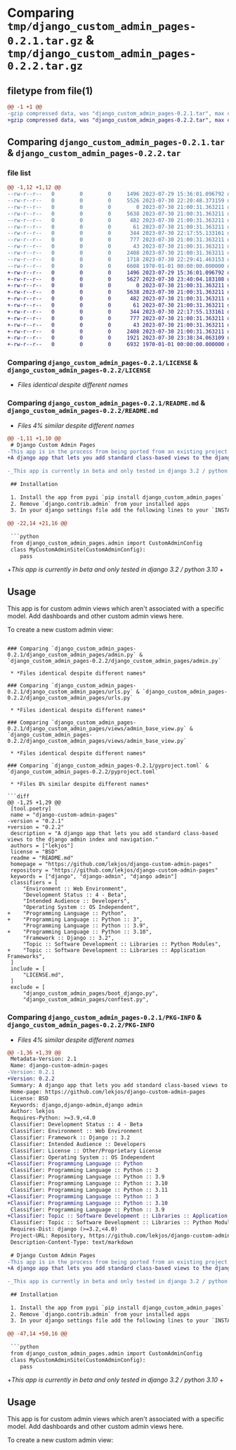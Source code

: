 # Comparing `tmp/django_custom_admin_pages-0.2.1.tar.gz` & `tmp/django_custom_admin_pages-0.2.2.tar.gz`

## filetype from file(1)

```diff
@@ -1 +1 @@
-gzip compressed data, was "django_custom_admin_pages-0.2.1.tar", max compression
+gzip compressed data, was "django_custom_admin_pages-0.2.2.tar", max compression
```

## Comparing `django_custom_admin_pages-0.2.1.tar` & `django_custom_admin_pages-0.2.2.tar`

### file list

```diff
@@ -1,12 +1,12 @@
--rw-r--r--   0        0        0     1496 2023-07-29 15:36:01.096792 django_custom_admin_pages-0.2.1/LICENSE
--rw-r--r--   0        0        0     5526 2023-07-30 22:20:48.373159 django_custom_admin_pages-0.2.1/README.md
--rw-r--r--   0        0        0        0 2023-07-30 21:00:31.363211 django_custom_admin_pages-0.2.1/django_custom_admin_pages/__init__.py
--rw-r--r--   0        0        0     5638 2023-07-30 21:00:31.363211 django_custom_admin_pages-0.2.1/django_custom_admin_pages/admin.py
--rw-r--r--   0        0        0      482 2023-07-30 21:00:31.363211 django_custom_admin_pages-0.2.1/django_custom_admin_pages/apps.py
--rw-r--r--   0        0        0       61 2023-07-30 21:00:31.363211 django_custom_admin_pages-0.2.1/django_custom_admin_pages/default_settings.py
--rw-r--r--   0        0        0      344 2023-07-30 22:17:55.133161 django_custom_admin_pages-0.2.1/django_custom_admin_pages/templates/base_custom_admin.html
--rw-r--r--   0        0        0      777 2023-07-30 21:00:31.363211 django_custom_admin_pages-0.2.1/django_custom_admin_pages/urls.py
--rw-r--r--   0        0        0       43 2023-07-30 21:00:31.363211 django_custom_admin_pages-0.2.1/django_custom_admin_pages/views/__init__.py
--rw-r--r--   0        0        0     2408 2023-07-30 21:00:31.363211 django_custom_admin_pages-0.2.1/django_custom_admin_pages/views/admin_base_view.py
--rw-r--r--   0        0        0     1718 2023-07-30 22:29:41.463153 django_custom_admin_pages-0.2.1/pyproject.toml
--rw-r--r--   0        0        0     6608 1970-01-01 00:00:00.000000 django_custom_admin_pages-0.2.1/PKG-INFO
+-rw-r--r--   0        0        0     1496 2023-07-29 15:36:01.096792 django_custom_admin_pages-0.2.2/LICENSE
+-rw-r--r--   0        0        0     5627 2023-07-30 23:40:04.183108 django_custom_admin_pages-0.2.2/README.md
+-rw-r--r--   0        0        0        0 2023-07-30 21:00:31.363211 django_custom_admin_pages-0.2.2/django_custom_admin_pages/__init__.py
+-rw-r--r--   0        0        0     5638 2023-07-30 21:00:31.363211 django_custom_admin_pages-0.2.2/django_custom_admin_pages/admin.py
+-rw-r--r--   0        0        0      482 2023-07-30 21:00:31.363211 django_custom_admin_pages-0.2.2/django_custom_admin_pages/apps.py
+-rw-r--r--   0        0        0       61 2023-07-30 21:00:31.363211 django_custom_admin_pages-0.2.2/django_custom_admin_pages/default_settings.py
+-rw-r--r--   0        0        0      344 2023-07-30 22:17:55.133161 django_custom_admin_pages-0.2.2/django_custom_admin_pages/templates/base_custom_admin.html
+-rw-r--r--   0        0        0      777 2023-07-30 21:00:31.363211 django_custom_admin_pages-0.2.2/django_custom_admin_pages/urls.py
+-rw-r--r--   0        0        0       43 2023-07-30 21:00:31.363211 django_custom_admin_pages-0.2.2/django_custom_admin_pages/views/__init__.py
+-rw-r--r--   0        0        0     2408 2023-07-30 21:00:31.363211 django_custom_admin_pages-0.2.2/django_custom_admin_pages/views/admin_base_view.py
+-rw-r--r--   0        0        0     1921 2023-07-30 23:38:34.063109 django_custom_admin_pages-0.2.2/pyproject.toml
+-rw-r--r--   0        0        0     6932 1970-01-01 00:00:00.000000 django_custom_admin_pages-0.2.2/PKG-INFO
```

### Comparing `django_custom_admin_pages-0.2.1/LICENSE` & `django_custom_admin_pages-0.2.2/LICENSE`

 * *Files identical despite different names*

### Comparing `django_custom_admin_pages-0.2.1/README.md` & `django_custom_admin_pages-0.2.2/README.md`

 * *Files 4% similar despite different names*

```diff
@@ -1,11 +1,10 @@
 # Django Custom Admin Pages
-This app is in the process from being ported from an existing project into an installable app. 
+A django app that lets you add standard class-based views to the django admin index and navigation. Create a view, register it like you would a ModelAdmin, and it appears in the Django Admin Nav.
 
-_This app is currently in beta and only tested in django 3.2 / python 3.10_
 
 ## Installation
 
 1. Install the app from pypi `pip install django_custom_admin_pages`
 2. Remove `django.contrib.admin` from your installed apps
 3. In your django settings file add the following lines to your `INSTALLED_APPS``:
 
@@ -22,14 +21,16 @@
 
 ```python
 from django_custom_admin_pages.admin import CustomAdminConfig
 class MyCustomAdminSite(CustomAdminConfig):
    pass
 ```
 
+_This app is currently in beta and only tested in django 3.2 / python 3.10_
+
 
 ## Usage
 
 This app is for custom admin views which aren't associated with a specific model. Add dashboards and other custom admin views here.
 
 To create a new custom admin view:
```

### Comparing `django_custom_admin_pages-0.2.1/django_custom_admin_pages/admin.py` & `django_custom_admin_pages-0.2.2/django_custom_admin_pages/admin.py`

 * *Files identical despite different names*

### Comparing `django_custom_admin_pages-0.2.1/django_custom_admin_pages/urls.py` & `django_custom_admin_pages-0.2.2/django_custom_admin_pages/urls.py`

 * *Files identical despite different names*

### Comparing `django_custom_admin_pages-0.2.1/django_custom_admin_pages/views/admin_base_view.py` & `django_custom_admin_pages-0.2.2/django_custom_admin_pages/views/admin_base_view.py`

 * *Files identical despite different names*

### Comparing `django_custom_admin_pages-0.2.1/pyproject.toml` & `django_custom_admin_pages-0.2.2/pyproject.toml`

 * *Files 8% similar despite different names*

```diff
@@ -1,25 +1,29 @@
 [tool.poetry]
 name = "django-custom-admin-pages"
-version = "0.2.1"
+version = "0.2.2"
 description = "A django app that lets you add standard class-based views to the django admin index and navigation."
 authors = ["lekjos"]
 license = "BSD"
 readme = "README.md"
 homepage = "https://github.com/lekjos/django-custom-admin-pages"
 repository = "https://github.com/lekjos/django-custom-admin-pages"
 keywords = ["django", "django-admin", "django admin"]
 classifiers = [
     "Environment :: Web Environment",
     "Development Status :: 4 - Beta",
     "Intended Audience :: Developers",
     "Operating System :: OS Independent",
+    "Programming Language :: Python",
+    "Programming Language :: Python :: 3",
     "Programming Language :: Python :: 3.9",
+    "Programming Language :: Python :: 3.10",
     "Framework :: Django :: 3.2", 
     "Topic :: Software Development :: Libraries :: Python Modules", 
+    "Topic :: Software Development :: Libraries :: Application Frameworks",
 ]
 include = [
     "LICENSE.md",
 ]
 exclude = [
     "django_custom_admin_pages/boot_django.py",
     "django_custom_admin_pages/conftest.py",
```

### Comparing `django_custom_admin_pages-0.2.1/PKG-INFO` & `django_custom_admin_pages-0.2.2/PKG-INFO`

 * *Files 4% similar despite different names*

```diff
@@ -1,36 +1,39 @@
 Metadata-Version: 2.1
 Name: django-custom-admin-pages
-Version: 0.2.1
+Version: 0.2.2
 Summary: A django app that lets you add standard class-based views to the django admin index and navigation.
 Home-page: https://github.com/lekjos/django-custom-admin-pages
 License: BSD
 Keywords: django,django-admin,django admin
 Author: lekjos
 Requires-Python: >=3.9,<4.0
 Classifier: Development Status :: 4 - Beta
 Classifier: Environment :: Web Environment
 Classifier: Framework :: Django :: 3.2
 Classifier: Intended Audience :: Developers
 Classifier: License :: Other/Proprietary License
 Classifier: Operating System :: OS Independent
+Classifier: Programming Language :: Python
 Classifier: Programming Language :: Python :: 3
 Classifier: Programming Language :: Python :: 3.9
 Classifier: Programming Language :: Python :: 3.10
 Classifier: Programming Language :: Python :: 3.11
+Classifier: Programming Language :: Python :: 3
+Classifier: Programming Language :: Python :: 3.10
 Classifier: Programming Language :: Python :: 3.9
+Classifier: Topic :: Software Development :: Libraries :: Application Frameworks
 Classifier: Topic :: Software Development :: Libraries :: Python Modules
 Requires-Dist: django (>=3.2,<4.0)
 Project-URL: Repository, https://github.com/lekjos/django-custom-admin-pages
 Description-Content-Type: text/markdown
 
 # Django Custom Admin Pages
-This app is in the process from being ported from an existing project into an installable app. 
+A django app that lets you add standard class-based views to the django admin index and navigation. Create a view, register it like you would a ModelAdmin, and it appears in the Django Admin Nav.
 
-_This app is currently in beta and only tested in django 3.2 / python 3.10_
 
 ## Installation
 
 1. Install the app from pypi `pip install django_custom_admin_pages`
 2. Remove `django.contrib.admin` from your installed apps
 3. In your django settings file add the following lines to your `INSTALLED_APPS``:
 
@@ -47,14 +50,16 @@
 
 ```python
 from django_custom_admin_pages.admin import CustomAdminConfig
 class MyCustomAdminSite(CustomAdminConfig):
    pass
 ```
 
+_This app is currently in beta and only tested in django 3.2 / python 3.10_
+
 
 ## Usage
 
 This app is for custom admin views which aren't associated with a specific model. Add dashboards and other custom admin views here.
 
 To create a new custom admin view:
```

